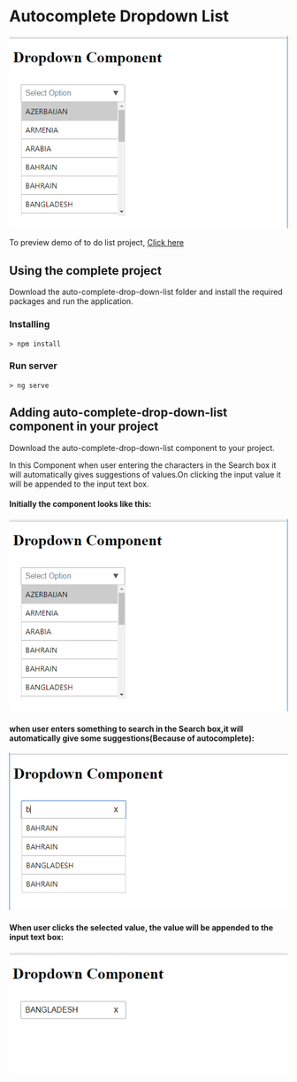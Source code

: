 # Autocomplete Dropdown List


<p align="center">
    <img  alt="Auto-Complete-Drop-Down-List" src="img/autocomplete.PNG" class="img-responsive">
</p>

To preview demo of to do list project, [Click here](https://stackblitz.com/edit/angular-material-todolist-wuu6qb?embed=1&file=index.html&hideExplorer=1&hideNavigation=1&view=preview)


## Using the complete project

Download the auto-complete-drop-down-list folder and install the required packages and run the application. 

### Installing

```
> npm install
```

### Run server

```
> ng serve
```

## Adding auto-complete-drop-down-list component in your project
 Download the auto-complete-drop-down-list component to your project.

In this Component when user entering the characters in the Search box it will automatically gives suggestions of values.On clicking the input value it will be appended to the input text box.  
  
#### Initially the component looks like this:

<p align="center">
    <img  alt="Auto-Complete-Drop-Down-List" src="img/autocomplete.PNG" class="img-responsive">
</p>

#### when user enters something to search in the Search box,it will automatically give some suggestions(Because of autocomplete):

<p align="center">
    <img  alt="Auto-Complete-Drop-Down-List" src="img/autocomplete1.PNG" class="img-responsive">
</p>

#### When user clicks the selected value, the value will be appended to the input text box:

<p align="center">
    <img  alt="Auto-Complete-Drop-Down-List" src="img/autocomplete2.PNG" class="img-responsive">
</p>

